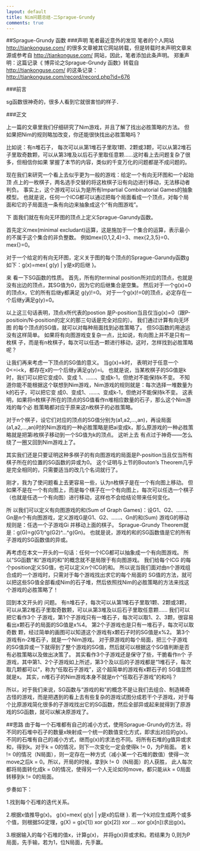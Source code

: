 ```yaml
---
layout: default
title: Nim问题总结-二Sprague-Grundy
comments: true
---
```

##Sprague-Grundy 函数
###声明
   笔者最近意外的发现 笔者的个人网站 http://tiankonguse.com/ 的很多文章被其它网站转载，但是转载时未声明文章来源或参考自 http://tiankonguse.com/ 网站，因此，笔者添加此条声明。
    郑重声明：这篇记录《 博弈论之Sprague-Grundy 函数》转载自 http://tiankonguse.com/ 的这条记录：http://tiankonguse.com/record/record.php?id=676

###前言

sg函数很神奇的，很多人看到它就很害怕的样子．

###正文

上一篇的文章里我们仔细研究了Nim游戏，并且了解了找出必胜策略的方法。
但如果把Nim的规则略加改变，你还能很快找出必胜策略吗？

比如说：有n堆石子， 每次可以从第1堆石子里取1颗、2颗或3颗，可以从第2堆石子里取奇数颗，可以从第3堆及以后石子里取任意颗……这时看上去问题复杂了很多，但相信你如果 掌握了本节的内容，类似的千变万化的问题都是不成问题的。

现在我们来研究一个看上去似乎更为一般的游戏：给定一个有向无环图和一个起始顶 点上的一枚棋子，两名选手交替的将这枚棋子沿有向边进行移动，无法移动者判负。
事实上，这个游戏可以认为是所有Impartial Combinatorial Games的抽象模型。
也就是说，任何一个ICG都可以通过把每个局面看成一个顶点，对每个局面和它的子局面连一条有向边来抽象成这个“有向图游戏”。

下 面我们就在有向无环图的顶点上定义Sprague-Garundy函数。

首先定义mex(minimal excludant)运算，这是施加于一个集合的运算，表示最小的不属于这个集合的非负整数。
例如mex{0,1,2,4}=3、mex{2,3,5}=0、mex{}=0。

对于一个给定的有向无环图，定义关于图的每个顶点的Sprague-Garundy函数g如下：g(x)=mex{ g(y) | y是x的后继 }。

来 看一下SG函数的性质。
首先，所有的terminal position所对应的顶点，也就是没有出边的顶点，其SG值为0，因为它的后继集合是空集。
然后对于一个g(x)=0的顶点x，它的所有后继y都满足 g(y)!=0。
对于一个g(x)!=0的顶点，必定存在一个后继y满足g(y)=0。

以上这三句话表明，顶点x所代表的postion 是P-position当且仅当g(x)=0（跟P-positioin/N-position的定义的那三句话是完全对应的）。
我们通过计算有向无环图 的每个顶点的SG值，就可以对每种局面找到必胜策略了。
但SG函数的用途远没有这样简单。
如果将有向图游戏变复杂一点，比如说，有向图上并不是只有一枚棋 子，而是有n枚棋子，每次可以任选一颗进行移动，这时，怎样找到必胜策略呢？

让我们再来考虑一下顶点的SG值的意义。
当g(x)=k时， 表明对于任意一个0<=i<k，都存在x的一个后继y满足g(y)=i。
也就是说，当某枚棋子的SG值是k时，我们可以把它变成0、变成 1、……、变成k-1，但绝对不能保持k不变。
不知道你能不能根据这个联想到Nim游戏，Nim游戏的规则就是：每次选择一堆数量为k的石子，可以把它变 成0、变成1、……、变成k-1，但绝对不能保持k不变。
这表明，如果将n枚棋子所在的顶点的SG值看作n堆相应数量的石子，那么这个Nim游戏的每个必 胜策略都对应于原来这n枚棋子的必胜策略。

对于n个棋子，设它们对应的顶点的SG值分别为(a1,a2,…,an)，再设局面 (a1,a2,…,an)时的Nim游戏的一种必胜策略是把ai变成k，那么原游戏的一种必胜策略就是把第i枚棋子移动到一个SG值为k的顶点。
这听上去 有点过于神奇——怎么绕了一圈又回到Nim游戏上了。

其实我们还是只要证明这种多棋子的有向图游戏的局面是P-position当且仅当所有棋子所在的位置的SG函数的异或为0。
这个证明与上节的Bouton’s Theorem几乎是完全相同的，只需要适当的改几个名词就行了。

刚才，我为了使问题看上去更容易一些，认为n枚棋子是在一个有向图上移动。
但如果不是在一个有向图上，而是每个棋子在一个有向图上，每次可以任选一个棋子（也就是任选一个有向图）进行移动，这样也不会给结论带来任何变化。

所 以我们可以定义有向图游戏的和(Sum of Graph Games)：设G1、G2、……、Gn是n个有向图游戏，定义游戏G是G1、G2、……、Gn的和(Sum)
游戏G的移动规则是：任选一个子游戏Gi 并移动上面的棋子。
Sprague-Grundy Theorem就是：g(G)=g(G1)^g(G2)^…^g(Gn)。
也就是说，游戏的和的SG函数值是它的所有子游戏的SG函数值的异或。

再考虑在本文一开头的一句话：任何一个ICG都可以抽象成一个有向图游戏。
所以“SG函数”和“游戏的和”的概念就不是局限于有向图游戏。
我们给每个ICG 的每个position定义SG值，也可以定义n个ICG的和。
所以说当我们面对由n个游戏组合成的一个游戏时，只需对于每个游戏找出求它的每个局面的 SG值的方法，就可以把这些SG值全部看成Nim的石子堆，然后依照找Nim的必胜策略的方法来找这个游戏的必胜策略了！

回到本文开头的 问题。
有n堆石子，每次可以从第1堆石子里取1颗、2颗或3颗，可以从第2堆石子里取奇数颗，可以从第3堆及以后石子里取任意颗……
我们可以把它看作3个 子游戏，第1个子游戏只有一堆石子，每次可以取1、2、3颗，很容易看出x颗石子的局面的SG值是x%4。
第2个子游戏也是只有一堆石子，每次可以取奇数 颗，经过简单的画图可以知道这个游戏有x颗石子时的SG值是x%2。
第3个游戏有n-2堆石子，就是一个Nim游戏。
对于原游戏的每个局面，把三个子游戏 的SG值异或一下就得到了整个游戏的SG值，然后就可以根据这个SG值判断是否有必胜策略以及做出决策了。
其实看作3个子游戏还是保守了些，干脆看作n个 子游戏，其中第1、2个子游戏如上所述，第3个及以后的子游戏都是“1堆石子，每次取几颗都可以”，称为“任取石子游戏”，这个超简单的游戏有x颗石子的 SG值显然就是x。
其实，n堆石子的Nim游戏本身不就是n个“任取石子游戏”的和吗？

所以，对于我们来说，SG函数与“游戏的和”的概念不是让我们去组合、制造稀奇古怪的游戏，而是把遇到的看上去有些复杂的游戏试图分成若干个子游戏，对于每个比原游戏简化很多的子游戏找出它的SG函数，然后全部异或起来就得到了原游戏的SG函数，就可以解决原游戏了。

##思路
由于每一个石堆都有自己的减小方式，使用Sprague-Grundy的方法，将不同的石堆中石子的数量x映射成一个统一的数值变化方式，即求出对应的g(x)。
不同的石堆有自己的减小方式，继而g(x)的求法也不同。将所有石堆的g值异或求和，得到k。对于k = 0的情况，则下一次变化一定会使得k != 0，为P局面。
若 k != 0的情况（N局面），则一定存在一种方式（减小某一个石堆的数值）使得一次move之后k = 0。所以，开局的时候，拿到k != 0（N局面）的人获胜，
此人每次都将局面转化成k = 0的情况，使得另一个人无论如何move，都只能从k = 0局面转移到k != 0的局面。


步奏如下：

1.找到每个石堆的迭代关系。

2.根据x值推导g(x)。 g(x)=mex{ g(y) | y是x的后继 }. 若一个k对应生成两个或多个值，则根据SG定理，g(X) = g(x[1]) xor g(x[2]) xor … xor g(x[n])求出g(x)。

3.根据输入的每个石堆的值x，计算g(x)， 并将g(x)异或求和。若结果为 0,则为P局面，先手输，若为1，位N局面，先手赢。

